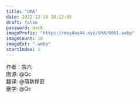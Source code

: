 ```yaml
---
title: "UMA"
date: 2022-12-18 18:12:05
draft: false
password: dmc6
imagePrefix: "https://mayday44.xyz/UMA/0001.webp"  
imageCount: 18
imageExt: ".webp" 
startIndex: 1
---
```

作者：宗六  
图源: @Qc  
翻译: @萌新悍匪  
嵌字: @Qc
